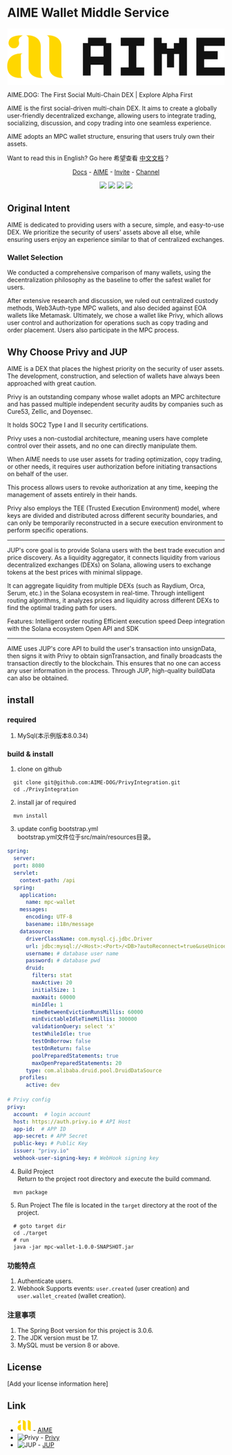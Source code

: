 # AIME Wallet Middle Service
<img src=".assets/LOGO+AIME-light.png" alt="AIME" style="zoom: 50%;" align="center"/>



AIME.DOG: The First Social Multi-Chain DEX | Explore Alpha First

AIME is the first social-driven multi-chain DEX. It aims to create a globally user-friendly decentralized exchange, allowing users to integrate trading, socializing, discussion, and copy trading into one seamless experience.

AIME adopts an MPC wallet structure, ensuring that users truly own their assets.

Want to read this in English? Go here
希望查看 [中文文档](docs/README_CN.md)？

<p align="center">
  <a href="https://docs.aime.dog/">Docs</a> - <a href="https://aime.dog/">AIME</a> - <a href="https://aime.dog/invite">Invite</a> - <a href="https://aime.dog/channel">Channel</a>
</p>

<p align="center">
    <img src ="https://img.shields.io/badge/version-0.1.0-blueviolet.svg"/>
    <img src ="https://img.shields.io/badge/platform-linux|macos-yellow.svg"/>
    <img src ="https://img.shields.io/badge/database-mysql|8.0+-orange.svg"/>
    <img src ="https://img.shields.io/badge/java-17-blue.svg" />
</p>


## Original Intent

AIME is dedicated to providing users with a secure, simple, and easy-to-use DEX. We prioritize the security of users' assets above all else, while ensuring users enjoy an experience similar to that of centralized exchanges.

### Wallet Selection

We conducted a comprehensive comparison of many wallets, using the decentralization philosophy as the baseline to offer the safest wallet for users.

After extensive research and discussion, we ruled out centralized custody methods, Web3Auth-type MPC wallets, and also decided against EOA wallets like Metamask. Ultimately, we chose a wallet like Privy, which allows user control and authorization for operations such as copy trading and order placement. Users also participate in the MPC process.

## Why Choose Privy and JUP

AIME is a DEX that places the highest priority on the security of user assets. The development, construction, and selection of wallets have always been approached with great caution.

Privy is an outstanding company whose wallet adopts an MPC architecture and has passed multiple independent security audits by companies such as Cure53, Zellic, and Doyensec.

It holds SOC2 Type I and II security certifications.

Privy uses a non-custodial architecture, meaning users have complete control over their assets, and no one can directly manipulate them.

When AIME needs to use user assets for trading optimization, copy trading, or other needs, it requires user authorization before initiating transactions on behalf of the user.

This process allows users to revoke authorization at any time, keeping the management of assets entirely in their hands.

Privy also employs the TEE (Trusted Execution Environment) model, where keys are divided and distributed across different security boundaries, and can only be temporarily reconstructed in a secure execution environment to perform specific operations.

------

JUP's core goal is to provide Solana users with the best trade execution and price discovery. As a liquidity aggregator, it connects liquidity from various decentralized exchanges (DEXs) on Solana, allowing users to exchange tokens at the best prices with minimal slippage.

It can aggregate liquidity from multiple DEXs (such as Raydium, Orca, Serum, etc.) in the Solana ecosystem in real-time. Through intelligent routing algorithms, it analyzes prices and liquidity across different DEXs to find the optimal trading path for users.

Features:
Intelligent order routing
Efficient execution speed
Deep integration with the Solana ecosystem
Open API and SDK

------

AIME uses JUP's core API to build the user's transaction into unsignData, then signs it with Privy to obtain signTransaction, and finally broadcasts the transaction directly to the blockchain. This ensures that no one can access any user information in the process. Through JUP, high-quality buildData can also be obtained.

## install

### required
1. MySql(本示例版本8.0.34)


### build & install
1. clone on github
```shell
  git clone git@github.com:AIME-DOG/PrivyIntegration.git
  cd ./PrivyIntegration
```
2. install jar of required
```shell
  mvn install
```
3. update config bootstrap.yml  
   bootstrap.yml文件位于src/main/resources目录。
```yaml
spring: 
  server:
  port: 8080
  servlet:
    context-path: /api
  spring:
    application:
      name: mpc-wallet
    messages:
      encoding: UTF-8
      basename: i18n/message
    datasource:
      driverClassName: com.mysql.cj.jdbc.Driver
      url: jdbc:mysql://<Host>:<Port>/<DB>?autoReconnect=true&useUnicode=true&characterEncoding=UTF-8&serverTimezone=UTC&useAffectedRows=true
      username: # database user name
      password: # database pwd
      druid:
        filters: stat
        maxActive: 20
        initialSize: 1
        maxWait: 60000
        minIdle: 1
        timeBetweenEvictionRunsMillis: 60000
        minEvictableIdleTimeMillis: 300000
        validationQuery: select 'x'
        testWhileIdle: true
        testOnBorrow: false
        testOnReturn: false
        poolPreparedStatements: true
        maxOpenPreparedStatements: 20
      type: com.alibaba.druid.pool.DruidDataSource
    profiles:
      active: dev

# Privy config
privy:
  account:  # login account
  host: https://auth.privy.io # API Host
  app-id:  # APP ID
  app-secret: # APP Secret
  public-key: # Public Key
  issuer: "privy.io"
  webhook-user-signing-key: # WebHook signing key
```
4. Build Project  
   Return to the project root directory and execute the build command.
```shell
  mvn package
```
5. Run Project
   The file is located in the `target` directory at the root of the project.
```shell
  # goto target dir
  cd ./target
  # run
  java -jar mpc-wallet-1.0.0-SNAPSHOT.jar
```


### 功能特点
1. Authenticate users.
2. Webhook
   Supports events: `user.created` (user creation) and `user.wallet_created` (wallet creation).

### 注意事项
1. The Spring Boot version for this project is 3.0.6.
2. The JDK version must be 17.
3. MySQL must be version 8 or above.

## License

[Add your license information here]

## Link

* <img src=".assets/LOGO.png" alt="aime" width="32px" /> - [AIME](https://aime.dog)
* <img src="https://framerusercontent.com/images/oPqxoNxeHrQ9qgbjTUGuANdXdQ.png" alt="Privy" width="32px" /> - [Privy](https://www.privy.io/)
* <img src="https://dev.jup.ag/img/jupiter-logo.svg" alt="JUP" width="32px" /> - [JUP](https://dev.jup.ag/docs/)


